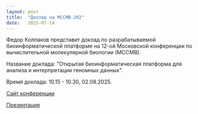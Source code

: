 ```yaml
---
layout: post
title:  "Доклад на MCCMB-202"
date:   2025-07-14
---
```


<p class="intro">
Федор Колпаков представит доклад по разрабатываемой биоинформатической платформе 
на 12-ой Московской конференции по вычислительной молекулярной биологии (МССМВ).
</p>

Название доклада: "Открытая биоинформатическая платформа для анализа и интерпретации геномных данных".

Время доклада: 10.15 - 10.30, 02.08.2025.

[Сайт конференции](https://www.mccmb.info/)

[Презентация](https://docs.google.com/presentation/d/1Q3WXRzTVQRfGq97blkstDdYm2aNv_aEmzZ1MDZivPik/)
    
